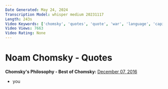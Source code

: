 ```yaml
---
Date Generated: May 24, 2024
Transcription Model: whisper medium 20231117
Length: 243s
Video Keywords: ['chomsky', 'quotes', 'quote', 'war', 'language', 'capitalism', 'neoliberalism', 'philosophy', 'philosophy of mind', 'noam chomsky', 'imperialism', 'anarchism', 'freedom of speech', 'politics', 'epistemology', 'power', 'science', 'libertarian socialism']
Video Views: 7663
Video Rating: None
---
```


# Noam Chomsky - Quotes
**Chomsky's Philosophy - Best of Chomsky:** [December 07, 2016](https://www.youtube.com/watch?v=g4v31tYVazc)
*  you
